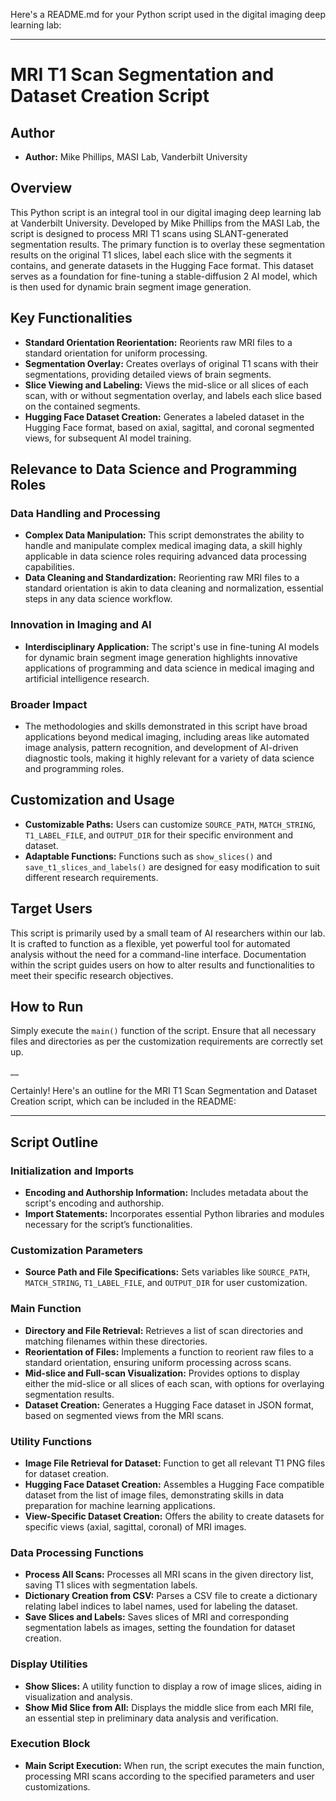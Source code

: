 Here's a README.md for your Python script used in the digital imaging deep learning lab:

---

# MRI T1 Scan Segmentation and Dataset Creation Script
## Author
- **Author:** Mike Phillips, MASI Lab, Vanderbilt University

## Overview
This Python script is an integral tool in our digital imaging deep learning lab at Vanderbilt University. Developed by Mike Phillips from the MASI Lab, the script is designed to process MRI T1 scans using SLANT-generated segmentation results. The primary function is to overlay these segmentation results on the original T1 slices, label each slice with the segments it contains, and generate datasets in the Hugging Face format. This dataset serves as a foundation for fine-tuning a stable-diffusion 2 AI model, which is then used for dynamic brain segment image generation.


## Key Functionalities
- **Standard Orientation Reorientation:** Reorients raw MRI files to a standard orientation for uniform processing.
- **Segmentation Overlay:** Creates overlays of original T1 scans with their segmentations, providing detailed views of brain segments.
- **Slice Viewing and Labeling:** Views the mid-slice or all slices of each scan, with or without segmentation overlay, and labels each slice based on the contained segments.
- **Hugging Face Dataset Creation:** Generates a labeled dataset in the Hugging Face format, based on axial, sagittal, and coronal segmented views, for subsequent AI model training.


## Relevance to Data Science and Programming Roles

### Data Handling and Processing
- **Complex Data Manipulation:** This script demonstrates the ability to handle and manipulate complex medical imaging data, a skill highly applicable in data science roles requiring advanced data processing capabilities.
- **Data Cleaning and Standardization:** Reorienting raw MRI files to a standard orientation is akin to data cleaning and normalization, essential steps in any data science workflow.

### Innovation in Imaging and AI
- **Interdisciplinary Application:** The script's use in fine-tuning AI models for dynamic brain segment image generation highlights innovative applications of programming and data science in medical imaging and artificial intelligence research.

### Broader Impact
- The methodologies and skills demonstrated in this script have broad applications beyond medical imaging, including areas like automated image analysis, pattern recognition, and development of AI-driven diagnostic tools, making it highly relevant for a variety of data science and programming roles.


## Customization and Usage
- **Customizable Paths:** Users can customize `SOURCE_PATH`, `MATCH_STRING`, `T1_LABEL_FILE`, and `OUTPUT_DIR` for their specific environment and dataset.
- **Adaptable Functions:** Functions such as `show_slices()` and `save_t1_slices_and_labels()` are designed for easy modification to suit different research requirements.

## Target Users
This script is primarily used by a small team of AI researchers within our lab. It is crafted to function as a flexible, yet powerful tool for automated analysis without the need for a command-line interface. Documentation within the script guides users on how to alter results and functionalities to meet their specific research objectives.

## How to Run
Simply execute the `main()` function of the script. Ensure that all necessary files and directories as per the customization requirements are correctly set up.

__

Certainly! Here's an outline for the MRI T1 Scan Segmentation and Dataset Creation script, which can be included in the README:

---

## Script Outline

### Initialization and Imports
- **Encoding and Authorship Information:** Includes metadata about the script's encoding and authorship.
- **Import Statements:** Incorporates essential Python libraries and modules necessary for the script’s functionalities.

### Customization Parameters
- **Source Path and File Specifications:** Sets variables like `SOURCE_PATH`, `MATCH_STRING`, `T1_LABEL_FILE`, and `OUTPUT_DIR` for user customization.

### Main Function
- **Directory and File Retrieval:** Retrieves a list of scan directories and matching filenames within these directories.
- **Reorientation of Files:** Implements a function to reorient raw files to a standard orientation, ensuring uniform processing across scans.
- **Mid-slice and Full-scan Visualization:** Provides options to display either the mid-slice or all slices of each scan, with options for overlaying segmentation results.
- **Dataset Creation:** Generates a Hugging Face dataset in JSON format, based on segmented views from the MRI scans.

### Utility Functions
- **Image File Retrieval for Dataset:** Function to get all relevant T1 PNG files for dataset creation.
- **Hugging Face Dataset Creation:** Assembles a Hugging Face compatible dataset from the list of image files, demonstrating skills in data preparation for machine learning applications.
- **View-Specific Dataset Creation:** Offers the ability to create datasets for specific views (axial, sagittal, coronal) of MRI images.

### Data Processing Functions
- **Process All Scans:** Processes all MRI scans in the given directory list, saving T1 slices with segmentation labels.
- **Dictionary Creation from CSV:** Parses a CSV file to create a dictionary relating label indices to label names, used for labeling the dataset.
- **Save Slices and Labels:** Saves slices of MRI and corresponding segmentation labels as images, setting the foundation for dataset creation.

### Display Utilities
- **Show Slices:** A utility function to display a row of image slices, aiding in visualization and analysis.
- **Show Mid Slice from All:** Displays the middle slice from each MRI file, an essential step in preliminary data analysis and verification.

### Execution Block
- **Main Script Execution:** When run, the script executes the main function, processing MRI scans according to the specified parameters and user customizations.